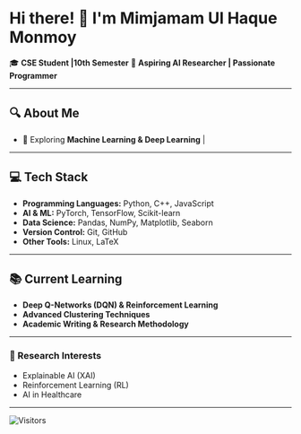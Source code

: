 # Hi there! 👋 I'm Mimjamam Ul Haque Monmoy  

🎓 **CSE Student |10th Semester**
📖 **Aspiring AI Researcher | Passionate Programmer**  

---

## 🔍 About Me
- 🧠 Exploring **Machine Learning & Deep Learning**
|
---

## 💻 Tech Stack
- **Programming Languages:** Python, C++, JavaScript
- **AI & ML:** PyTorch, TensorFlow, Scikit-learn
- **Data Science:** Pandas, NumPy, Matplotlib, Seaborn
- **Version Control:** Git, GitHub
- **Other Tools:** Linux, LaTeX

---

## 📚 Current Learning
- **Deep Q-Networks (DQN) & Reinforcement Learning**
- **Advanced Clustering Techniques**
- **Academic Writing & Research Methodology**

---


### 🔬 Research Interests
- Explainable AI (XAI)
- Reinforcement Learning (RL)
- AI in Healthcare

---
![Visitors](https://visitor-badge.glitch.me/badge?page_id=mimjamam.mimjamam)




